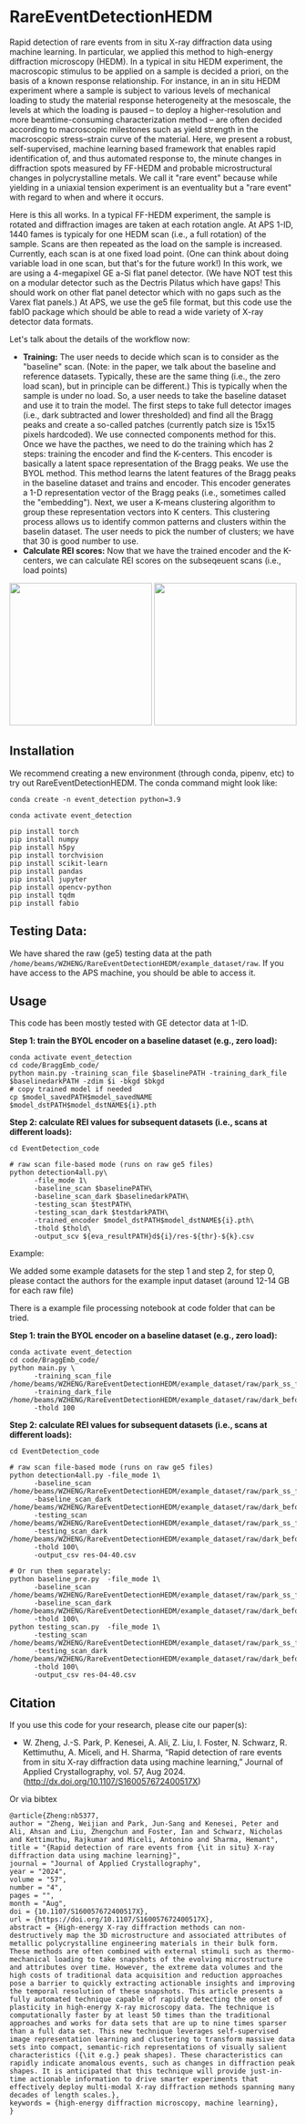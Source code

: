 # RareEventDetectionHEDM
Rapid detection of rare events from in situ X-ray diffraction data using machine learning. In particular, we applied this method to high-energy diffraction microscopy (HEDM). In a typical in situ HEDM experiment, the macroscopic stimulus to be applied on a sample is decided a priori, on the basis of a known response relationship. For instance, in an in situ HEDM experiment where a sample is subject to various levels of mechanical loading to study the material response heterogeneity at the mesoscale, the levels at which the loading is paused – to deploy a higher-resolution and more beamtime-consuming characterization method – are often decided according to macroscopic milestones such as yield strength in the macroscopic stress–strain curve of the material. Here, we present a robust, self-supervised, machine learning based framework that enables rapid identification of, and thus automated response to, the minute changes in diffraction spots measured by FF-HEDM and probable microstructural changes in polycrystalline metals. We call it "rare event" because while yielding in a uniaxial tension experiment is an eventuality but a "rare event" with regard to when and where it occurs. 

Here is this all works. In a typical FF-HEDM experiment, the sample is rotated and diffraction images are taken at each rotation angle. At APS 1-ID, 1440 fames is typicaly for one HEDM scan (i.e., a full rotation) of the sample. Scans are then repeated as the load on the sample is increased. Currently, each scan is at one fixed load point. (One can think about doing variable load in one scan, but that's for the future work!)  In this work, we are using a 4-megapixel GE a-Si flat panel detector. (We have NOT test this on a modular detector such as the Dectris Pilatus which have gaps! This should work on other flat panel detector which with no gaps such as the Varex flat panels.) At APS, we use the ge5 file format, but this code use the fabIO package which should be able to read a wide variety of X-ray detector data formats. 

Let's talk about the details of the workflow now: 
* **Training:** The user needs to decide which scan is to consider as the "baseline" scan. (Note: in the paper, we talk about the baseline and reference datasets. Typically, these are the same thing (i.e., the zero load scan), but in principle can be different.)  This is typically when the sample is under no load. So, a user needs to take the baseline dataset and use it to train the model. The first steps to take full detector images (i.e., dark subtracted and lower thresholded) and find all the Bragg peaks and create a so-called patches (currently patch size is 15x15 pixels hardcoded). We use connected components method for this. Once we have the pacthes, we need to do the training which has 2 steps: training the encoder and find the K-centers. This encoder is basically a latent space representation of the Bragg peaks. We use the BYOL method. This method learns the latent features of the Bragg peaks in the baseline dataset and trains and encoder. This  encoder generates a 1-D representation vector of the Bragg peaks (i.e., sometimes called the "embedding"). Next, we user a K-means clustering algorithm to group these representation vectors into K centers. This clustering process allows us to identify common patterns and clusters within the baselin dataset. The user needs to pick the number of clusters; we have that 30 is good number to use.  
* **Calculate REI scores:** Now that we have the trained encoder and the K-centers, we can calculate REI scores on the subseqeuent scans (i.e., load points)
  
<p float="left">
  <img src="doc/REI_schematic.png" width="250" />
  <img src="/doc/REI-detailed-schematic.png" width="250" /> 
</p>

## Installation

We recommend creating a new environment (through conda, pipenv, etc) to try out RareEventDetectionHEDM. The conda command might look like:
```shell
conda create -n event_detection python=3.9

conda activate event_detection

pip install torch
pip install numpy
pip install h5py
pip install torchvision
pip install scikit-learn
pip install pandas
pip install jupyter
pip install opencv-python
pip install tqdm
pip install fabio
```

## Testing Data:

We have shared the raw (ge5) testing data at the path ```/home/beams/WZHENG/RareEventDetectionHEDM/example_dataset/raw```. If you have access to the APS machine, you should be able to access it.


## Usage

This code has been mostly tested with GE detector data at 1-ID. 


**Step 1: train the BYOL encoder on a baseline dataset (e.g., zero load):**
```shell
conda activate event_detection
cd code/BraggEmb_code/
python main.py -training_scan_file $baselinePATH -training_dark_file $baselinedarkPATH -zdim $i -bkgd $bkgd
# copy trained model if needed
cp $model_savedPATH$model_savedNAME $model_dstPATH$model_dstNAME${i}.pth
```

**Step 2: calculate REI values for subsequent datasets (i.e., scans at different loads):**
```shell 
cd EventDetection_code

# raw scan file-based mode (runs on raw ge5 files)
python detection4all.py\
      -file_mode 1\
      -baseline_scan $baselinePATH\
      -baseline_scan_dark $baselinedarkPATH\
      -testing_scan $testPATH\
      -testing_scan_dark $testdarkPATH\
      -trained_encoder $model_dstPATH$model_dstNAME${i}.pth\
      -thold $thold\
      -output_scv ${eva_resultPATH}d${i}/res-${thr}-${k}.csv
```

Example:

We added some example datasets for the step 1 and step 2, for step 0, please contact the authors for the example input dataset (around 12-14 GB for each raw file) 

There is a example file processing notebook at code folder that can be tried.

**Step 1: train the BYOL encoder on a baseline dataset (e.g., zero load):**
```shell
conda activate event_detection
cd code/BraggEmb_code/
python main.py \
      -training_scan_file /home/beams/WZHENG/RareEventDetectionHEDM/example_dataset/raw/park_ss_ff_0MPa_000315.edf.ge5\
      -training_dark_file /home/beams/WZHENG/RareEventDetectionHEDM/example_dataset/raw/dark_before_000320.edf.ge5\
      -thold 100
```
**Step 2: calculate REI values for subsequent datasets (i.e., scans at different loads):**
```shell
cd EventDetection_code

# raw scan file-based mode (runs on raw ge5 files)
python detection4all.py -file_mode 1\
      -baseline_scan /home/beams/WZHENG/RareEventDetectionHEDM/example_dataset/raw/park_ss_ff_0MPa_000315.edf.ge5\
      -baseline_scan_dark /home/beams/WZHENG/RareEventDetectionHEDM/example_dataset/raw/dark_before_000320.edf.ge5\
      -testing_scan /home/beams/WZHENG/RareEventDetectionHEDM/example_dataset/raw/park_ss_ff_260MPa_000497.edf.ge5\
      -testing_scan_dark /home/beams/WZHENG/RareEventDetectionHEDM/example_dataset/raw/dark_before_000502.edf.ge5\
      -thold 100\
      -output_csv res-04-40.csv

# Or run them separately:
python baseline_pre.py  -file_mode 1\
      -baseline_scan /home/beams/WZHENG/RareEventDetectionHEDM/example_dataset/raw/park_ss_ff_0MPa_000315.edf.ge5\
      -baseline_scan_dark /home/beams/WZHENG/RareEventDetectionHEDM/example_dataset/raw/dark_before_000320.edf.ge5\
      -thold 100\
python testing_scan.py  -file_mode 1\
      -testing_scan /home/beams/WZHENG/RareEventDetectionHEDM/example_dataset/raw/park_ss_ff_260MPa_000497.edf.ge5\
      -testing_scan_dark /home/beams/WZHENG/RareEventDetectionHEDM/example_dataset/raw/dark_before_000502.edf.ge5\
      -thold 100\
      -output_csv res-04-40.csv
```


## Citation
If you use this code for your research, please cite our paper(s):
- W. Zheng, J.-S. Park, P. Kenesei, A. Ali, Z. Liu, I. Foster, N. Schwarz, R. Kettimuthu,
A. Miceli, and H. Sharma, “Rapid detection of rare events from in situ X-ray diffraction data
using machine learning,” Journal of Applied Crystallography, vol. 57, Aug 2024. (http://dx.doi.org/10.1107/S160057672400517X)

Or via bibtex

```
@article{Zheng:nb5377,
author = "Zheng, Weijian and Park, Jun-Sang and Kenesei, Peter and Ali, Ahsan and Liu, Zhengchun and Foster, Ian and Schwarz, Nicholas and Kettimuthu, Rajkumar and Miceli, Antonino and Sharma, Hemant",
title = "{Rapid detection of rare events from {\it in situ} X-ray diffraction data using machine learning}",
journal = "Journal of Applied Crystallography",
year = "2024",
volume = "57",
number = "4",
pages = "",
month = "Aug",
doi = {10.1107/S160057672400517X},
url = {https://doi.org/10.1107/S160057672400517X},
abstract = {High-energy X-ray diffraction methods can non-destructively map the 3D microstructure and associated attributes of metallic polycrystalline engineering materials in their bulk form. These methods are often combined with external stimuli such as thermo-mechanical loading to take snapshots of the evolving microstructure and attributes over time. However, the extreme data volumes and the high costs of traditional data acquisition and reduction approaches pose a barrier to quickly extracting actionable insights and improving the temporal resolution of these snapshots. This article presents a fully automated technique capable of rapidly detecting the onset of plasticity in high-energy X-ray microscopy data. The technique is computationally faster by at least 50 times than the traditional approaches and works for data sets that are up to nine times sparser than a full data set. This new technique leverages self-supervised image representation learning and clustering to transform massive data sets into compact, semantic-rich representations of visually salient characteristics ({\it e.g.} peak shapes). These characteristics can rapidly indicate anomalous events, such as changes in diffraction peak shapes. It is anticipated that this technique will provide just-in-time actionable information to drive smarter experiments that effectively deploy multi-modal X-ray diffraction methods spanning many decades of length scales.},
keywords = {high-energy diffraction microscopy, machine learning},
}


```
